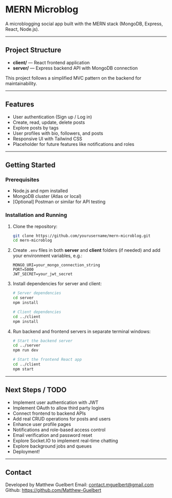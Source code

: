 # MERN Microblog

A microblogging social app built with the MERN stack (MongoDB, Express, React, Node.js).

---

## Project Structure

- **client/** — React frontend application  
- **server/** — Express backend API with MongoDB connection  

This project follows a simplified MVC pattern on the backend for maintainability.

---

## Features

- User authentication (Sign up / Log in)  
- Create, read, update, delete posts  
- Explore posts by tags  
- User profiles with bio, followers, and posts  
- Responsive UI with Tailwind CSS  
- Placeholder for future features like notifications and roles  

---

## Getting Started

### Prerequisites

- Node.js and npm installed  
- MongoDB cluster (Atlas or local)  
- [Optional] Postman or similar for API testing  

### Installation and Running

1. Clone the repository:

    ```bash
    git clone https://github.com/yourusername/mern-microblog.git
    cd mern-microblog
    ```

2. Create `.env` files in both **server** and **client** folders (if needed) and add your environment variables, e.g.:

    ```env
    MONGO_URI=your_mongo_connection_string
    PORT=5000
    JWT_SECRET=your_jwt_secret
    ```

3. Install dependencies for server and client:

    ```bash
    # Server dependencies
    cd server
    npm install

    # Client dependencies
    cd ../client
    npm install
    ```

4. Run backend and frontend servers in separate terminal windows:

    ```bash
    # Start the backend server
    cd ../server
    npm run dev
    ```

    ```bash
    # Start the frontend React app
    cd ../client
    npm start
    ```

---

## Next Steps / TODO

- Implement user authentication with JWT
- Implement OAuth to allow third party logins
- Connect frontend to backend APIs
- Add real CRUD operations for posts and users
- Enhance user profile pages
- Notifications and role-based access control
- Email verification and password reset
- Explore Socket.IO to implement real-time chatting
- Explore background jobs and queues
- Deployment!

---

## Contact 

Developed by Matthew Guelbert
Email: contact.mguelbert@gmail.com
Github: https://github.com/Matthew-Guelbert

